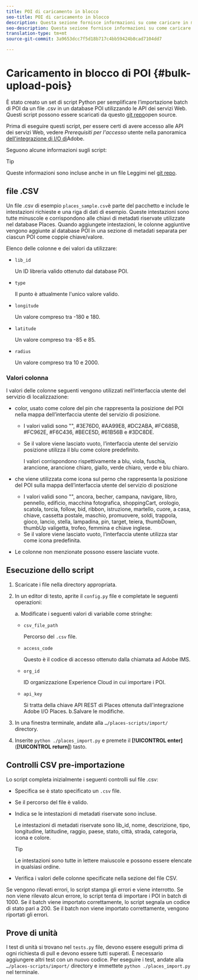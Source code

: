 ```yaml
---
title: POI di caricamento in blocco
seo-title: POI di caricamento in blocco
description: Questa sezione fornisce informazioni su come caricare in massa i POI.
seo-description: Questa sezione fornisce informazioni su come caricare in massa i POI.
translation-type: tm+mt
source-git-commit: 3a9653dcc7f5d18b717c4bb59424b8cad7104dd7

---
```



# Caricamento in blocco di POI {#bulk-upload-pois}

È stato creato un set di script Python per semplificare l’importazione batch di POI da un file .csv in un database POI utilizzando le API dei servizi Web. Questi script possono essere scaricati da questo [git repo](https://github.com/adobe/places-scripts)open source.

Prima di eseguire questi script, per essere certi di avere accesso alle API dei servizi Web, vedere *Prerequisiti per l'accesso* utente nella panoramica [dell'integrazione di I/O di](/help/web-service-api/adobe-i-o-integration.md)Adobe.

Seguono alcune informazioni sugli script:

>[!TIP]
>
>Queste informazioni sono incluse anche in un file Leggimi nel [git repo](https://github.com/adobe/places-scripts).

## file .CSV

Un file .csv di esempio `places_sample.csv`è parte del pacchetto e include le intestazioni richieste e una riga di dati di esempio. Queste intestazioni sono tutte minuscole e corrispondono alle chiavi di metadati riservate utilizzate nel database Places. Quando aggiungete intestazioni, le colonne aggiuntive vengono aggiunte al database POI in una sezione di metadati separata per ciascun POI come coppie chiave/valore.

Elenco delle colonne e dei valori da utilizzare:

* `lib_id`

   Un ID libreria valido ottenuto dal database POI.

* `type`

   Il punto è attualmente l'unico valore valido.

* `longitude`

   Un valore compreso tra -180 e 180.

* `latitude`

   Un valore compreso tra -85 e 85.

* `radius`

   Un valore compreso tra 10 e 2000.

### Valori colonna

I valori delle colonne seguenti vengono utilizzati nell’interfaccia utente del servizio di localizzazione:

* color, usato come colore del pin che rappresenta la posizione del POI nella mappa dell’interfaccia utente del servizio di posizione.
   * I valori validi sono "", #3E76D0, #AA99E8, #DC2ABA, #FC685B, #FC962E, #F6C436, #BECE5D, #61B56B e #3DC8DE.
   * Se il valore viene lasciato vuoto, l’interfaccia utente del servizio posizione utilizza il blu come colore predefinito.

      I valori corrispondono rispettivamente a blu, viola, fuschia, arancione, arancione chiaro, giallo, verde chiaro, verde e blu chiaro.

* che viene utilizzata come icona sul perno che rappresenta la posizione del POI sulla mappa dell’interfaccia utente del servizio di posizione
   * I valori validi sono "", ancora, becher, campana, navigare, libro, pennello, edificio, macchina fotografica, shoppingCart, orologio, scatola, torcia, follow, bid, ribbon, istruzione, martello, cuore, a casa, chiave, cassetta postale, maschio, promuovere, soldi, trappola, gioco, lancio, stella, lampadina, pin, target, teiera, thumbDown, thumbUp valigetta, trofeo, femmina e chiave inglese.
   * Se il valore viene lasciato vuoto, l’interfaccia utente utilizza star come icona predefinita.

* Le colonne non menzionate possono essere lasciate vuote.

## Esecuzione dello script

1. Scaricate i file nella directory appropriata.
1. In un editor di testo, aprite il `config.py` file e completate le seguenti operazioni:

   a. Modificate i seguenti valori di variabile come stringhe:

   * `csv_file_path`

      Percorso del `.csv` file.

   * `access_code`

      Questo è il codice di accesso ottenuto dalla chiamata ad Adobe IMS.

   * `org_id`

      ID organizzazione Experience Cloud in cui importare i POI.

   * `api_key`

      Si tratta della chiave API REST di Places ottenuta dall'integrazione Adobe I/O Places.
   b.Salvare le modifiche.

1. In una finestra terminale, andate alla `…/places-scripts/import/` directory.
1. Inserite `python ./places_import.py` e premete il **[!UICONTROL enter]** (**[!UICONTROL return]**) tasto.


## Controlli CSV pre-importazione

Lo script completa inizialmente i seguenti controlli sul file .csv:

* Specifica se è stato specificato un `.csv` file.
* Se il percorso del file è valido.
* Indica se le intestazioni di metadati riservate sono incluse.

   Le intestazioni di metadati riservate sono lib_id, nome, descrizione, tipo, longitudine, latitudine, raggio, paese, stato, città, strada, categoria, icona e colore.

   >[!TIP]
   >
   >Le intestazioni sono tutte in lettere maiuscole e possono essere elencate in qualsiasi ordine.

* Verifica i valori delle colonne specificate nella sezione del file CSV.

Se vengono rilevati errori, lo script stampa gli errori e viene interrotto. Se non viene rilevato alcun errore, lo script tenta di importare i POI in batch di 1000. Se il batch viene importato correttamente, lo script segnala un codice di stato pari a 200. Se il batch non viene importato correttamente, vengono riportati gli errori.

## Prove di unità

I test di unità si trovano nel `tests.py` file, devono essere eseguiti prima di ogni richiesta di pull e devono essere tutti superati. È necessario aggiungere altri test con un nuovo codice. Per eseguire i test, andate alla `…/places-scripts/import/` directory e immettete `python ./places_import.py` nel terminale.



